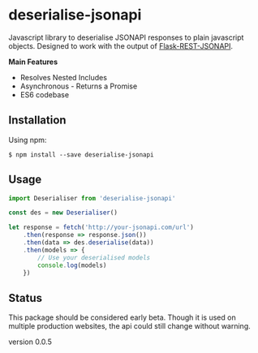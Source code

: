 # deserialise-jsonapi
Javascript library to deserialise JSONAPI responses to plain javascript objects.
Designed to work with the output of [Flask-REST-JSONAPI](https://github.com/miLibris/flask-rest-jsonapi/).

**Main Features**
* Resolves Nested Includes
* Asynchronous - Returns a Promise
* ES6 codebase

## Installation
Using npm:
```shell
$ npm install --save deserialise-jsonapi
```

## Usage
```js
import Deserialiser from 'deserialise-jsonapi'

const des = new Deserialiser()

let response = fetch('http://your-jsonapi.com/url')
    .then(response => response.json())
    .then(data => des.deserialise(data))
    .then(models => {
        // Use your deserialised models
        console.log(models)
    })
```

## Status
This package should be considered early beta. Though it is used on multiple production websites, the api could still change without warning.

version 0.0.5
